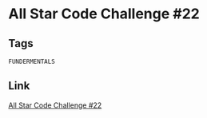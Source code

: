 # All Star Code Challenge #22

## Tags

`FUNDERMENTALS`

## Link

[All Star Code Challenge #22](https://www.codewars.com/kata/5865cff66b5699883f0001aa)